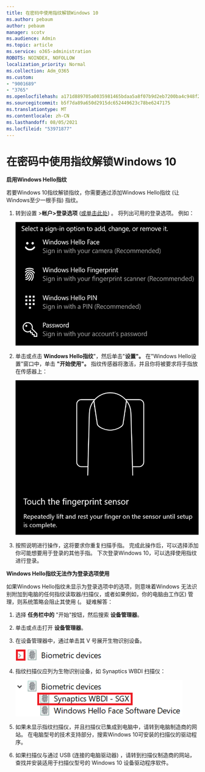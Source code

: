 ```yaml
---
title: 在密码中使用指纹解锁Windows 10
ms.author: pebaum
author: pebaum
manager: scotv
ms.audience: Admin
ms.topic: article
ms.service: o365-administration
ROBOTS: NOINDEX, NOFOLLOW
localization_priority: Normal
ms.collection: Adm_O365
ms.custom:
- "9001689"
- "3765"
ms.openlocfilehash: a171d889705a0035981465bdaa5a8f07b9d2eb7200ba4c948f2aaccbf2cc0a21
ms.sourcegitcommit: b5f7da89a650d2915dc652449623c78be6247175
ms.translationtype: MT
ms.contentlocale: zh-CN
ms.lasthandoff: 08/05/2021
ms.locfileid: "53971877"
---
```

# <a name="use-fingerprint-unlock-option-in-windows-10"></a>在密码中使用指纹解锁Windows 10

**启用Windows Hello指纹**

若要Windows 10指纹解锁指纹，你需要通过添加Windows Hello指纹 (让Windows至少一根手指) 指纹。 

1. 转到设置 >**帐户>登录选项** ([或单击此处](ms-settings:signinoptions?activationSource=GetHelp)) 。 将列出可用的登录选项。 例如：

    ![登录选项。](media/sign-in-options.png)

2. 单击或点击 **Windows Hello指纹**"，然后单击"**设置"。** 在"Windows Hello设置"窗口中，单击 **"开始使用"。** 指纹传感器将激活，并且你将被要求将手指放在传感器上：

   ![指纹传感器。](media/fingerprint-sensor.png)

3. 按照说明进行操作，这将要求你重复扫描手指。 完成此操作后，可以选择添加你可能想要用于登录的其他手指。 下次登录Windows 10，可以选择使用指纹进行登录。

**Windows Hello指纹无法作为登录选项使用**

如果Windows Hello指纹未显示为登录选项中的选项，则意味着Windows 无法识别附加到电脑的任何指纹读取器/扫描仪，或者如果例如，你的电脑由工作区) 管理，则系统策略会阻止其使用 (。 疑难解答： 

1. 选择 **任务栏中的** "开始"按钮，然后搜索 **设备管理器**。

2. 单击或点击打开 **设备管理器**。

3. 在设备管理器中，通过单击其 V 号展开生物识别设备。

   ![生物识别设备。](media/biometric-devices.png)

4. 指纹扫描仪应列为生物识别设备，如 Synaptics WBDI 扫描仪：

   ![生物识别设备。](media/biometric-devices-expanded.png)

5. 如果未显示指纹扫描仪，并且扫描仪已集成到电脑中，请转到电脑制造商的网站。 在电脑型号的技术支持部分，搜索Windows 10可安装的扫描仪的驱动程序。

6. 如果扫描仪与通过 USB (连接的电脑驱动器) ，请转到扫描仪制造商的网站，查找并安装适用于扫描仪型号的 Windows 10 设备驱动程序软件。
